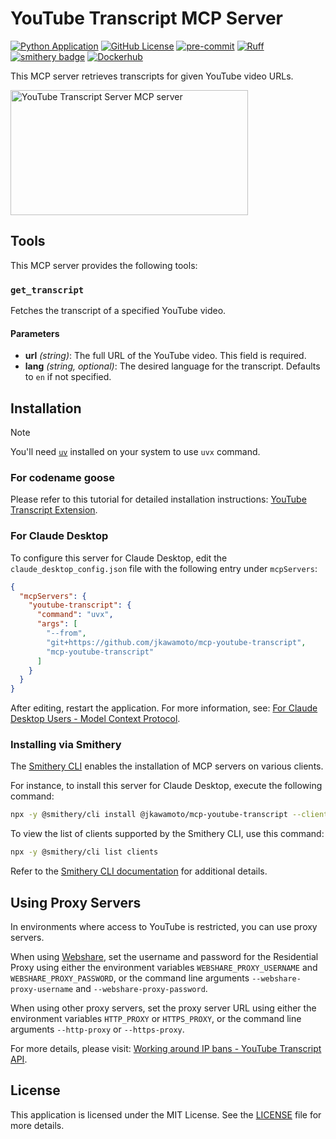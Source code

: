 # YouTube Transcript MCP Server
[![Python Application](https://github.com/jkawamoto/mcp-youtube-transcript/actions/workflows/python-app.yaml/badge.svg)](https://github.com/jkawamoto/mcp-youtube-transcript/actions/workflows/python-app.yaml)
[![GitHub License](https://img.shields.io/github/license/jkawamoto/mcp-youtube-transcript)](https://github.com/jkawamoto/mcp-youtube-transcript/blob/main/LICENSE)
[![pre-commit](https://img.shields.io/badge/pre--commit-enabled-brightgreen?logo=pre-commit)](https://github.com/pre-commit/pre-commit)
[![Ruff](https://img.shields.io/endpoint?url=https://raw.githubusercontent.com/astral-sh/ruff/main/assets/badge/v2.json)](https://github.com/astral-sh/ruff)
[![smithery badge](https://smithery.ai/badge/@jkawamoto/mcp-youtube-transcript)](https://smithery.ai/server/@jkawamoto/mcp-youtube-transcript)
[![Dockerhub](https://img.shields.io/badge/Docker-mcp%2Fyoutube--transcript-blue.svg)](https://hub.docker.com/mcp/server/youtube_transcript)

This MCP server retrieves transcripts for given YouTube video URLs.

<a href="https://glama.ai/mcp/servers/of3kwtmlqp"><img width="380" height="200" src="https://glama.ai/mcp/servers/of3kwtmlqp/badge" alt="YouTube Transcript Server MCP server" /></a>

## Tools
This MCP server provides the following tools:

### `get_transcript`
Fetches the transcript of a specified YouTube video.

#### Parameters
- **url** *(string)*: The full URL of the YouTube video. This field is required.
- **lang** *(string, optional)*: The desired language for the transcript. Defaults to `en` if not specified.

## Installation
> [!NOTE]
> You'll need [`uv`](https://docs.astral.sh/uv) installed on your system to use `uvx` command.

### For codename goose
Please refer to this tutorial for detailed installation instructions:
[YouTube Transcript Extension](https://block.github.io/goose/docs/mcp/youtube-transcript-mcp).

### For Claude Desktop
To configure this server for Claude Desktop, edit the `claude_desktop_config.json` file with the following entry under
`mcpServers`:

```json
{
  "mcpServers": {
    "youtube-transcript": {
      "command": "uvx",
      "args": [
        "--from",
        "git+https://github.com/jkawamoto/mcp-youtube-transcript",
        "mcp-youtube-transcript"
      ]
    }
  }
}
```
After editing, restart the application.
For more information,
see: [For Claude Desktop Users - Model Context Protocol](https://modelcontextprotocol.io/quickstart/user).

### Installing via Smithery
The [Smithery CLI](https://github.com/smithery-ai/cli) enables the installation of MCP servers on various clients.

For instance, to install this server for Claude Desktop, execute the following command:

```bash
npx -y @smithery/cli install @jkawamoto/mcp-youtube-transcript --client claude
```

To view the list of clients supported by the Smithery CLI, use this command:

```bash
npx -y @smithery/cli list clients
```

Refer to the [Smithery CLI documentation](https://github.com/smithery-ai/cli) for additional details.


## Using Proxy Servers
In environments where access to YouTube is restricted, you can use proxy servers.

When using [Webshare](https://www.webshare.io/), set the username and password for the Residential Proxy using either
the environment variables `WEBSHARE_PROXY_USERNAME` and `WEBSHARE_PROXY_PASSWORD`,
or the command line arguments `--webshare-proxy-username` and `--webshare-proxy-password`.

When using other proxy servers, set the proxy server URL using either the environment variables `HTTP_PROXY` or
`HTTPS_PROXY`, or the command line arguments `--http-proxy` or `--https-proxy`.

For more details, please visit:
[Working around IP bans - YouTube Transcript API](https://github.com/jdepoix/youtube-transcript-api?tab=readme-ov-file#working-around-ip-bans-requestblocked-or-ipblocked-exception).

## License

This application is licensed under the MIT License. See the [LICENSE](LICENSE) file for more details.
